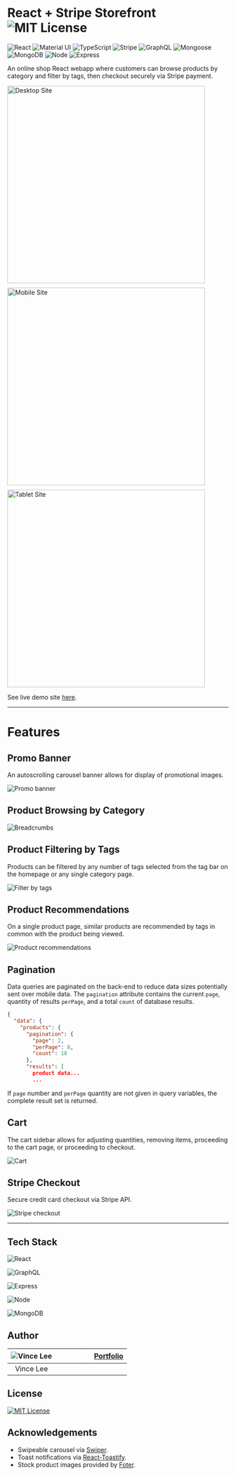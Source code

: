 # React + Stripe Storefront ![MIT License](https://img.shields.io/badge/MIT-License-3DA639?logo=OpenSourceInitiative)

![React](https://img.shields.io/badge/React-v18.2.0-61DAFB?logo=react)
![Material UI](https://img.shields.io/badge/Material_UI-v5.10.6-dodgerblue?logo=mui)
![TypeScript](https://img.shields.io/badge/TypeScript-v4.8.3-blue?logo=typescript&logoColor=blue)
![Stripe](https://img.shields.io/badge/Stripe-v16.6.0-royalblue?logo=stripe&logoColor=royalblue)
![GraphQL](https://img.shields.io/badge/GraphQL-v16.6.0-E10098?logo=graphql&logoColor=E10098)
![Mongoose](https://img.shields.io/badge/Mongoose-v6.6.0-darkred?logo=monster&logoColor=darkred)
![MongoDB](https://img.shields.io/badge/MongoDB-v5.0.3-forestgreen?logo=mongodb)
![Node](https://img.shields.io/badge/Node-v14.18.0-green?logo=node.js&logoColor=green)
![Express](https://img.shields.io/badge/Express-v4.18.1-gold?logo=express&logoColor=gold)

An online shop React webapp where customers can browse products by category and filter by tags, then checkout securely via Stripe payment.

<div style="display: flex; flex-flow: row wrap; gap: 10px; width: 100%">
  <img alt="Desktop Site" src="./demo/desktop.PNG" style="flex: 1 1 auto; height: 450px; min-width: 150px; object-fit: cover;  object-position: 100% 0" />
  <img alt="Mobile Site" src="./demo/mobile.PNG" style="flex: 1 1 auto; height: 450px; min-width: 150px; object-fit: cover;  object-position: 100% 0" />
  <img alt="Tablet Site" src="./demo/tablet.PNG" style="flex: 1 1 auto; height: 450px; min-width: 150px; object-fit: cover;  object-position: 100% 0" />
</div>

See live demo site [here](https://react-stripe-storefront.herokuapp.com/).

---

# Features

## Promo Banner

An autoscrolling carousel banner allows for display of promotional images.

![Promo banner](./demo/promoCarousel.gif)

## Product Browsing by Category

![Breadcrumbs](./demo/breadcrumbs.PNG)

## Product Filtering by Tags

Products can be filtered by any number of tags selected from the tag bar on the homepage or any single category page.

![Filter by tags](./demo/tags.PNG)

## Product Recommendations

On a single product page, similar products are recommended by tags in common with the product being viewed.

![Product recommendations](./demo/recommendations.PNG)

## Pagination

Data queries are paginated on the back-end to reduce data sizes potentially sent over mobile data. The `pagination` attribute contains the current `page`, quantity of results `perPage`, and a total `count` of database results.

```json
{
  "data": {
    "products": {
      "pagination": {
        "page": 2,
        "perPage": 8,
        "count": 18
      },
      "results": [
        product data...
        ...
```

If `page` number and `perPage` quantity are not given in query variables, the complete result set is returned.

## Cart

The cart sidebar allows for adjusting quantities, removing items, proceeding to the cart page, or proceeding to checkout.

![Cart](./demo/cart.gif)

## Stripe Checkout

Secure credit card checkout via Stripe API.

![Stripe checkout](./demo/checkout.PNG)

---

## Tech Stack

![React](https://img.shields.io/badge/React-v18.2.0-61DAFB?logo=react)

![GraphQL](https://img.shields.io/badge/GraphQL-v16.6.0-E10098?logo=graphql&logoColor=E10098)

![Express](https://img.shields.io/badge/Express-v4.18.1-gold?logo=express&logoColor=gold)

![Node](https://img.shields.io/badge/Node-v14.18.0-green?logo=node.js&logoColor=green)

![MongoDB](https://img.shields.io/badge/MongoDB-v5.0.3-forestgreen?logo=mongodb)

## Author

| ![Vince Lee](https://avatars.githubusercontent.com/u/81829523?s=40&v=4) | [<svg role="img" viewBox="0 0 24 24" height=24 fill="white" xmlns="http://www.w3.org/2000/svg"><title>GitHub</title><path d="M12 .297c-6.63 0-12 5.373-12 12 0 5.303 3.438 9.8 8.205 11.385.6.113.82-.258.82-.577 0-.285-.01-1.04-.015-2.04-3.338.724-4.042-1.61-4.042-1.61C4.422 18.07 3.633 17.7 3.633 17.7c-1.087-.744.084-.729.084-.729 1.205.084 1.838 1.236 1.838 1.236 1.07 1.835 2.809 1.305 3.495.998.108-.776.417-1.305.76-1.605-2.665-.3-5.466-1.332-5.466-5.93 0-1.31.465-2.38 1.235-3.22-.135-.303-.54-1.523.105-3.176 0 0 1.005-.322 3.3 1.23.96-.267 1.98-.399 3-.405 1.02.006 2.04.138 3 .405 2.28-1.552 3.285-1.23 3.285-1.23.645 1.653.24 2.873.12 3.176.765.84 1.23 1.91 1.23 3.22 0 4.61-2.805 5.625-5.475 5.92.42.36.81 1.096.81 2.22 0 1.606-.015 2.896-.015 3.286 0 .315.21.69.825.57C20.565 22.092 24 17.592 24 12.297c0-6.627-5.373-12-12-12"/></svg>](https://github.com/StarryBlue7) | [<svg role="img" viewBox="0 0 24 24" height=24 fill="white" xmlns="http://www.w3.org/2000/svg"><title>LinkedIn</title><path d="M20.447 20.452h-3.554v-5.569c0-1.328-.027-3.037-1.852-3.037-1.853 0-2.136 1.445-2.136 2.939v5.667H9.351V9h3.414v1.561h.046c.477-.9 1.637-1.85 3.37-1.85 3.601 0 4.267 2.37 4.267 5.455v6.286zM5.337 7.433c-1.144 0-2.063-.926-2.063-2.065 0-1.138.92-2.063 2.063-2.063 1.14 0 2.064.925 2.064 2.063 0 1.139-.925 2.065-2.064 2.065zm1.782 13.019H3.555V9h3.564v11.452zM22.225 0H1.771C.792 0 0 .774 0 1.729v20.542C0 23.227.792 24 1.771 24h20.451C23.2 24 24 23.227 24 22.271V1.729C24 .774 23.2 0 22.222 0h.003z"/></svg>](https://www.linkedin.com/in/vince-lee/) | [Portfolio](https://starryblue7.github.io/portfolio-iv/) |
| :---: | --- | --- | --- |
| Vince Lee | | | |

## License

[![MIT License](https://img.shields.io/badge/MIT-License-3DA639?logo=OpenSourceInitiative)](https://vince-lee.mit-license.org/)

## Acknowledgements

- Swipeable carousel via [Swiper](https://swiperjs.com/).
- Toast notifications via [React-Toastify](https://fkhadra.github.io/react-toastify/introduction).
- Stock product images provided by [Foter](https://foter.com/).
